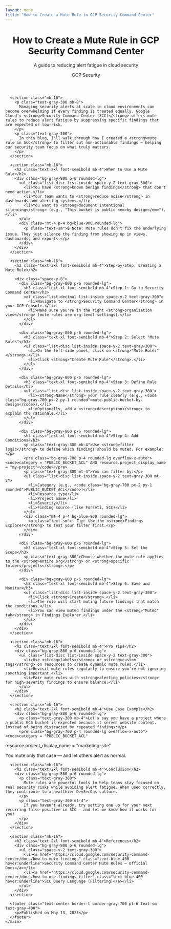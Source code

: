 ```yaml
---
layout: none
title: "How to Create a Mute Rule in GCP Security Command Center"
---
```


<html lang="en">
  <head>
    <meta charset="UTF-8" />
    <meta name="viewport" content="width=device-width, initial-scale=1.0" />
    <title>How to Create a Mute Rule in GCP Security Command Center</title>
    <script src="https://cdn.tailwindcss.com"></script>
    <link rel="stylesheet" href="https://cdnjs.cloudflare.com/ajax/libs/font-awesome/6.0.0/css/all.min.css" />
  </head>
  <body class="bg-gray-900 text-white font-sans">
    <main class="max-w-4xl mx-auto px-4 py-12">
      <div class="absolute top-4 left-4">
        <a href="/" class="text-gray-300 hover:text-white transition-colors">
          <i class="fas fa-home text-2xl"></i>
        </a>
      </div>
      <header class="text-center mb-16">
        <h1 class="text-4xl md:text-5xl font-bold mb-4">
          How to Create a Mute Rule in GCP Security Command Center
        </h1>
        <p class="text-lg md:text-xl text-gray-300">
          A guide to reducing alert fatigue in cloud security
        </p>
        <div class="mt-6">
          <span class="inline-block px-4 py-2 bg-blue-600 rounded-lg text-sm">GCP</span>
          <span class="inline-block px-4 py-2 bg-blue-600 rounded-lg text-sm ml-2">Security</span>
        </div>
      </header>

      <section class="mb-16">
        <p class="text-gray-300 mb-8">
          Managing security alerts at scale in cloud environments can become overwhelming if every finding is treated equally. Google Cloud's <strong>Security Command Center (SCC)</strong> offers mute rules to reduce alert fatigue by suppressing specific findings that are expected or low-risk.
        </p>
        <p class="text-gray-300">
          In this blog, I'll walk through how I created a <strong>mute rule in SCC</strong> to filter out non-actionable findings — helping our security team focus on what truly matters.
        </p>
      </section>

      <section class="mb-16">
        <h2 class="text-2xl font-semibold mb-4">When to Use a Mute Rule</h2>
        <div class="bg-gray-800 p-6 rounded-lg">
          <ul class="list-disc list-inside space-y-2 text-gray-300">
            <li>You have <strong>known benign findings</strong> that don't need action.</li>
            <li>Your team wants to <strong>reduce noise</strong> in dashboards and alerting systems.</li>
            <li>You want to <strong>document intentional silencing</strong> (e.g., "This bucket is public <em>by design</em>").</li>
          </ul>
          <div class="mt-4 p-4 bg-blue-900 rounded-lg">
            <p class="text-sm">🔒 Note: Mute rules don't fix the underlying issue. They just silence the finding from showing up in views, dashboards, and exports.</p>
          </div>
        </div>
      </section>

      <section class="mb-16">
        <h2 class="text-2xl font-semibold mb-4">Step-by-Step: Creating a Mute Rule</h2>
        
        <div class="space-y-8">
          <div class="bg-gray-800 p-6 rounded-lg">
            <h3 class="text-xl font-semibold mb-4">Step 1: Go to Security Command Center</h3>
            <ol class="list-decimal list-inside space-y-2 text-gray-300">
              <li>Navigate to <strong>Security Command Center</strong> in your GCP Console.</li>
              <li>Make sure you're in the right <strong>organization view</strong> (mute rules are org-level settings).</li>
            </ol>
          </div>

          <div class="bg-gray-800 p-6 rounded-lg">
            <h3 class="text-xl font-semibold mb-4">Step 2: Select "Mute Rules"</h3>
            <ul class="list-disc list-inside space-y-2 text-gray-300">
              <li>On the left-side panel, click on <strong>"Mute Rules"</strong>.</li>
              <li>Click <strong>"Create Mute Rule"</strong>.</li>
            </ul>
          </div>

          <div class="bg-gray-800 p-6 rounded-lg">
            <h3 class="text-xl font-semibold mb-4">Step 3: Define Rule Details</h3>
            <ul class="list-disc list-inside space-y-2 text-gray-300">
              <li><strong>Name</strong> your rule clearly (e.g., <code class="bg-gray-700 px-2 py-1 rounded">mute-public-bucket-by-design</code>).</li>
              <li>Optionally, add a <strong>description</strong> to explain the rationale.</li>
            </ul>
          </div>

          <div class="bg-gray-800 p-6 rounded-lg">
            <h3 class="text-xl font-semibold mb-4">Step 4: Add Conditions</h3>
            <p class="text-gray-300 mb-4">Use <strong>filter logic</strong> to define which findings should be muted. For example:</p>
            <pre class="bg-gray-700 p-4 rounded-lg overflow-x-auto"><code>category = "PUBLIC_BUCKET_ACL" AND resource.project_display_name = "my-project"</code></pre>
            <p class="text-gray-300 mt-4">You can filter by:</p>
            <ul class="list-disc list-inside space-y-2 text-gray-300 mt-2">
              <li>Category (e.g., <code class="bg-gray-700 px-2 py-1 rounded">PUBLIC_BUCKET_ACL</code>)</li>
              <li>Resource type</li>
              <li>Project name</li>
              <li>Severity</li>
              <li>Finding source (like Forseti, SCC)</li>
            </ul>
            <div class="mt-4 p-4 bg-blue-900 rounded-lg">
              <p class="text-sm">💡 Tip: Use the <strong>Findings Explorer</strong> to test your filter first.</p>
            </div>
          </div>

          <div class="bg-gray-800 p-6 rounded-lg">
            <h3 class="text-xl font-semibold mb-4">Step 5: Set the Scope</h3>
            <p class="text-gray-300">Choose whether the mute rule applies to the <strong>entire org</strong> or <strong>specific folders/projects</strong>.</p>
          </div>

          <div class="bg-gray-800 p-6 rounded-lg">
            <h3 class="text-xl font-semibold mb-4">Step 6: Save and Monitor</h3>
            <ul class="list-disc list-inside space-y-2 text-gray-300">
              <li>Click <strong>Create</strong>.</li>
              <li>The rule will start muting future findings that match the conditions.</li>
              <li>You can view muted findings under the <strong>"Muted" tab</strong> in Findings Explorer.</li>
            </ul>
          </div>
        </div>
      </section>

      <section class="mb-16">
        <h2 class="text-2xl font-semibold mb-4">Pro Tips</h2>
        <div class="bg-gray-800 p-6 rounded-lg">
          <ul class="list-disc list-inside space-y-2 text-gray-300">
            <li>Use <strong>labels</strong> or <strong>custom tags</strong> on resources to create dynamic mute rules.</li>
            <li>Revisit mute rules regularly to ensure you're not ignoring something important.</li>
            <li>Pair mute rules with <strong>alerting policies</strong> for high-severity findings to ensure balance.</li>
          </ul>
        </div>
      </section>

      <section class="mb-16">
        <h2 class="text-2xl font-semibold mb-4">Use Case Example</h2>
        <div class="bg-gray-800 p-6 rounded-lg">
          <p class="text-gray-300 mb-4">Let's say you have a project where a public GCS bucket is expected because it serves website content. Instead of being distracted by repeated findings:</p>
          <pre class="bg-gray-700 p-4 rounded-lg overflow-x-auto"><code>category = "PUBLIC_BUCKET_ACL"
resource.project_display_name = "marketing-site"</code></pre>
          <p class="text-gray-300 mt-4">You mute only that case — and let others alert as normal.</p>
        </div>
      </section>

      <section class="mb-16">
        <h2 class="text-2xl font-semibold mb-4">Conclusion</h2>
        <div class="bg-gray-800 p-6 rounded-lg">
          <p class="text-gray-300">
            Mute rules are powerful tools to help teams stay focused on real security risks while avoiding alert fatigue. When used correctly, they contribute to a healthier DevSecOps culture.
          </p>
          <p class="text-gray-300 mt-4">
            If you haven't already, try setting one up for your next recurring false positive in SCC — and let me know how it works for you!
          </p>
        </div>
      </section>

      <section class="mb-16">
        <h2 class="text-2xl font-semibold mb-4">References</h2>
        <div class="bg-gray-800 p-6 rounded-lg">
          <ul class="space-y-2 text-gray-300">
            <li><a href="https://cloud.google.com/security-command-center/docs/how-to-mute-findings" class="text-blue-400 hover:underline">Security Command Center Mute Rules – Official Docs</a></li>
            <li><a href="https://cloud.google.com/security-command-center/docs/how-to-use-findings-filter" class="text-blue-400 hover:underline">SCC Query Language (Filtering)</a></li>
          </ul>
        </div>
      </section>

      <footer class="text-center border-t border-gray-700 pt-6 text-sm text-gray-400">
        <p>Published on May 13, 2025</p>
      </footer>
    </main>
  </body>
</html>
